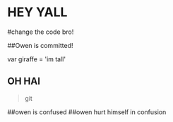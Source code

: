 # HEY YALL










#change the code bro!



##Owen is committed!



var giraffe = 'im tall'


## OH HAI

> git


























##owen is confused
##owen hurt himself in confusion
